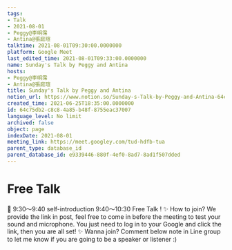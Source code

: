 ```yaml
---
tags:
- Talk
- 2021-08-01
- Peggy@李明霈
- Antina@張庭瑄
talktime: 2021-08-01T09:30:00.0000000
platform: Google Meet
last_edited_time: 2021-08-01T09:33:00.0000000
name: Sunday's Talk by Peggy and Antina
hosts:
- Peggy@李明霈
- Antina@張庭瑄
title: Sunday's Talk by Peggy and Antina
notion_url: https://www.notion.so/Sunday-s-Talk-by-Peggy-and-Antina-64c75db2c8c84a85b48f8755eac37007
created_time: 2021-06-25T18:35:00.0000000
id: 64c75db2-c8c8-4a85-b48f-8755eac37007
language_level: No limit
archived: false
object: page
indexDate: 2021-08-01
meeting_link: https://meet.googley.com/tud-hdfb-tua
parent_type: database_id
parent_database_id: e9339446-880f-4ef0-8ad7-8ad1f507dded
---
```


# Free Talk 
📅
9:30～9:40 self-introduction
9:40～10:30 Free Talk !
✨
How to join?
We provide the link in post, feel free to come in before the meeting to test your sound and microphone. You just need to log in to your Google and click the link, then you are all set!
✨
Wanna join?
Comment below note in Line group to let me know if you are going to be a speaker or listener :)


